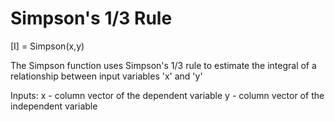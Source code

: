 # Simpson's 1/3 Rule

[I] = Simpson(x,y)

   The Simpson function uses Simpson's 1/3 rule to estimate the integral
   of a relationship between input variables 'x' and 'y'

   Inputs: x - column vector of the dependent variable
           y - column vector of the independent variable
